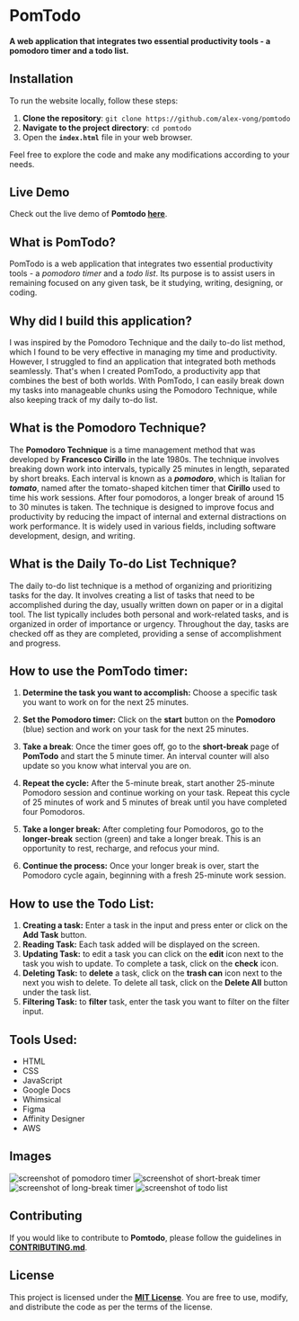 # PomTodo

#### A web application that integrates two essential productivity tools - a pomodoro timer and a todo list.

## Installation

To run the website locally, follow these steps:

1. **Clone the repository**: `git clone https://github.com/alex-vong/pomtodo`
2. **Navigate to the project directory**: `cd pomtodo`
3. Open the **`index.html`** file in your web browser.

Feel free to explore the code and make any modifications according to your needs.

## Live Demo

Check out the live demo of **Pomtodo [here](https://alexvong.dev/modules/pomtodo)**.

## What is PomTodo?

PomTodo is a web application that integrates two essential productivity tools - a _pomodoro timer_ and a _todo list_. Its purpose is to assist users in remaining focused on any given
task, be it studying, writing, designing, or coding.

## Why did I build this application?

I was inspired by the Pomodoro Technique and the daily to-do list method, which I found to be very effective in managing my time and productivity. However, I struggled to find an application that integrated both methods seamlessly. That's when I created PomTodo, a productivity app that combines the best of both worlds. With PomTodo, I can easily break down my tasks into manageable chunks using the Pomodoro Technique, while also keeping track of my daily to-do list.

## What is the Pomodoro Technique?

The **Pomodoro Technique** is a time management method that was developed by **Francesco Cirillo** in the late 1980s. The technique involves breaking down work into intervals, typically 25 minutes in length, separated by short breaks. Each interval is known as a _**pomodoro**_, which is Italian for _**tomato**_, named after the tomato-shaped kitchen timer that **Cirillo** used to time his work sessions. After four pomodoros, a longer break of around 15 to 30 minutes is taken. The technique is designed to improve focus and productivity by reducing the impact of internal and external distractions on work performance. It is widely used in various fields, including software development, design, and writing.

## What is the Daily To-do List Technique?

The daily to-do list technique is a method of organizing and prioritizing tasks for the day. It involves creating a list of tasks that need to be accomplished during the day, usually written down on paper or in a digital tool. The list typically includes both personal and work-related tasks, and is organized in order of importance or urgency. Throughout the day, tasks are checked off as they are completed, providing a sense of accomplishment and progress.

## How to use the PomTodo timer:

1. **Determine the task you want to accomplish:** Choose a specific task you want to work on for the next 25 minutes.

1. **Set the Pomodoro timer:** Click on the **start** button on the **Pomodoro** (blue) section and work on your task for the next 25 minutes.

1. **Take a break**: Once the timer goes off, go to the **short-break** page of **PomTodo** and start the 5 minute timer. An interval counter will also update so you know what interval you are on.

1. **Repeat the cycle:** After the 5-minute break, start another 25-minute Pomodoro session and continue working on your task. Repeat this cycle of 25 minutes of work and 5 minutes of break until you have completed four Pomodoros.

1. **Take a longer break:** After completing four Pomodoros, go to the **longer-break** section (green) and take a longer break. This is an opportunity to rest, recharge, and refocus your mind.

1. **Continue the process:** Once your longer break is over, start the Pomodoro cycle again, beginning with a fresh 25-minute work session.

## How to use the Todo List:

1. **Creating a task:** Enter a task in the input and press enter or click on the **Add Task** button.
1. **Reading Task:** Each task added will be displayed on the screen.
1. **Updating Task:** to edit a task you can click on the **edit** icon next to the task you wish to update. To complete a task, click on the **check** icon.
1. **Deleting Task:** to **delete** a task, click on the **trash can** icon next to the next you wish to delete. To delete all task, click on the **Delete All** button under the task list.
1. **Filtering Task:** to **filter** task, enter the task you want to filter on the filter input.

## Tools Used:

- HTML
- CSS
- JavaScript
- Google Docs
- Whimsical
- Figma
- Affinity Designer
- AWS

## Images

![screenshot of pomodoro timer](/images/pomo-img.png)
![screenshot of short-break timer](/images/short-break.png)
![screenshot of long-break timer](/images/long-break.png)
![screenshot of todo list](/images/todo.png)

## Contributing

If you would like to contribute to **Pomtodo**, please follow the guidelines in **[CONTRIBUTING.md](link-to-contributing.md)**.

## License

This project is licensed under the **[MIT License](link-to-license.md)**. You are free to use, modify, and distribute the code as per the terms of the license.
